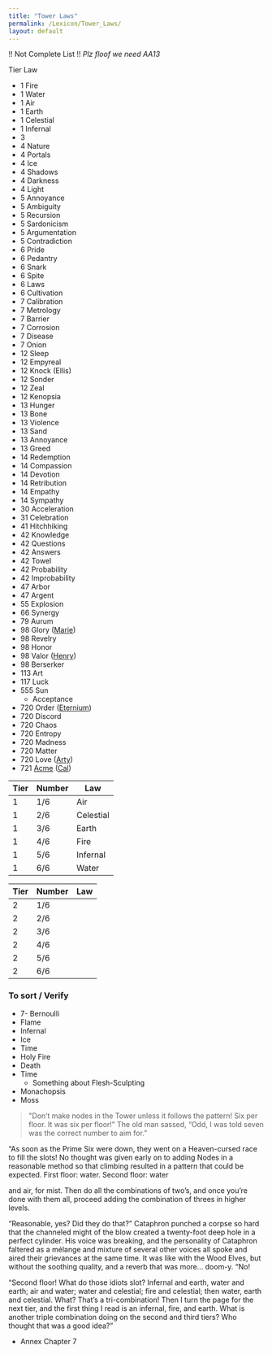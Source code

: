 ```yaml
---
title: "Tower Laws"
permalink: /Lexicon/Tower_Laws/
layout: default
---
```


!! Not Complete List !!
*Plz floof we need AA13*

Tier    Law
- 1     Fire
- 1     Water
- 1     Air
- 1     Earth
- 1     Celestial
- 1     Infernal
- 3     
- 4    Nature 
- 4    Portals
- 4    Ice
- 4    Shadows
- 4    Darkness
- 4    Light
- 5    Annoyance
- 5    Ambiguity
- 5    Recursion
- 5    Sardonicism
- 5    Argumentation
- 5    Contradiction
- 6    Pride
- 6    Pedantry
- 6    Snark
- 6    Spite
- 6    Laws
- 6    Cultivation
- 7    Calibration
- 7    Metrology
- 7    Barrier
- 7    Corrosion
- 7    Disease
- 7    Onion
- 12    Sleep
- 12   Empyreal
- 12   Knock (Ellis)
- 12    Sonder
- 12   Zeal
- 12   Kenopsia
- 13    Hunger
- 13    Bone
- 13    Violence
- 13    Sand
- 13    Annoyance
- 13    Greed
- 14    Redemption
- 14    Compassion
- 14    Devotion
- 14    Retribution
- 14    Empathy
-  14   Sympathy
- 30    Acceleration
- 31    Celebration
- 41    Hitchhiking
- 42    Knowledge
- 42    Questions
- 42    Answers
- 42    Towel
- 42    Probability
- 42    Improbability
- 47    Arbor
- 47    Argent
- 55    Explosion
- 66    Synergy
- 79    Aurum
- 98    Glory ([Marie](../_Characters/ArtoriansArchives/Marie.md))
- 98    Revelry
- 98    Honor
- 98    Valor ([Henry](../_Characters/ArtoriansArchives/Henry.md))
- 98    Berserker
- 113    Art
- 117    Luck
- 555    Sun
	 - Acceptance
- 720    Order ([Eternium](../_Characters/ArtoriansArchives/Eternium.md))
- 720    Discord
- 720    Chaos
- 720    Entropy
- 720    Madness
- 720    Matter
- 720    Love ([Arty](../_Characters/ArtoriansArchives/Artorian.md))
- 721    [Acme](Acme.md) ([Cal](../_Characters/DivineDungeon/Cal.md))

| Tier | Number | Law       |
| ---- | ------ | --------- |
| 1    | 1/6    | Air       |
| 1    | 2/6    | Celestial | 
| 1    | 3/6    | Earth       |
| 1    | 4/6    | Fire         |
| 1    | 5/6    |    Infernal       |
| 1    | 6/6    |    Water       |

| Tier | Number | Law       |
| ---- | ------ | --------- |
| 2    | 1/6    |        |
| 2    | 2/6    |  | 
| 2    | 3/6    |        |
| 2    | 4/6    |          |
| 2    | 5/6    |           |
| 2    | 6/6    |           |

### To sort / Verify
- 7- Bernoulli
- Flame
- Infernal
- Ice
- Time
- Holy Fire
- Death
- Time
	- Something about Flesh-Sculpting
- Monachopsis
- Moss


> "Don’t make nodes in the Tower unless it follows the pattern! Six per
floor. It was six per floor!”
The old man sassed, “Odd, I was told seven was the correct
number to aim for.”

“As soon as the Prime Six were down, they went on a
Heaven-cursed race to fill the slots! No thought was given early on to
adding Nodes in a reasonable method so that climbing resulted in a
pattern that could be expected. First floor: water. Second floor: water

and air, for mist. Then do all the combinations of two’s, and once
you’re done with them all, proceed adding the combination of threes
in higher levels.

“Reasonable, yes? Did they do that?” Cataphron punched a
corpse so hard that the channeled might of the blow created a
twenty-foot deep hole in a perfect cylinder. His voice was breaking,
and the personality of Cataphron faltered as a mélange and mixture
of several other voices all spoke and aired their grievances at the
same time. It was like with the Wood Elves, but without the soothing
quality, and a reverb that was more... doom-y. “No!

“Second floor! What do those idiots slot? Infernal and earth,
water and earth; air and water; water and celestial; fire and celestial;
then water, earth and celestial. What? That’s a tri-combination! Then
I turn the page for the next tier, and the first thing I read is an
infernal, fire, and earth. What is another triple combination doing on
the second and third tiers? Who thought that was a good idea?”
- Annex Chapter 7

